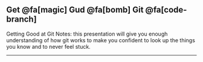 Get @fa[magic] Gud @fa[bomb] Git @fa[code-branch]
---
Getting Good at Git
Notes: this presentation will give you enough understanding of how git works to make you confident to look up the things you know and to never feel stuck.

---

